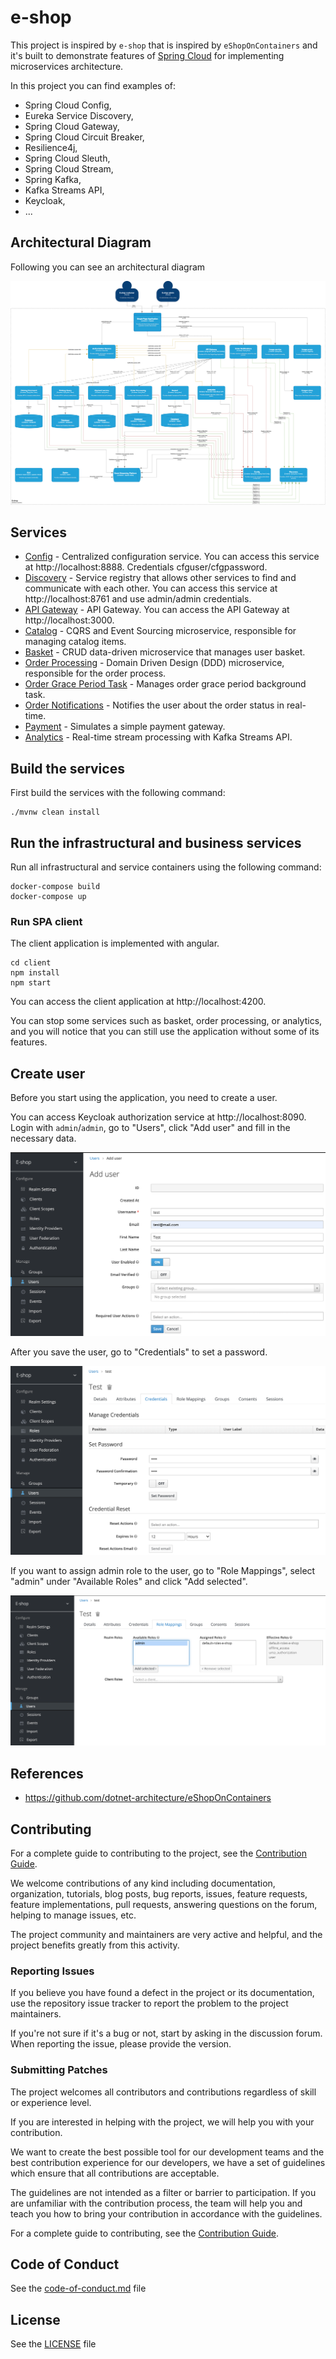 # e-shop

This project is inspired by `e-shop` that is inspired by `eShopOnContainers` and it's built to demonstrate features of [Spring Cloud](https://spring.io/projects/spring-cloud) for implementing microservices architecture.

In this project you can find examples of:

- Spring Cloud Config,
- Eureka Service Discovery,
- Spring Cloud Gateway,
- Spring Cloud Circuit Breaker,
- Resilience4j,
- Spring Cloud Sleuth,
- Spring Cloud Stream,
- Spring Kafka,
- Kafka Streams API,
- Keycloak,
- ...

## Architectural Diagram

Following you can see an architectural diagram

![Assign Admin Role](docs/architecture/container-diagram.png)

## Services

- [Config](infrastructure/config) - Centralized configuration service. You can access this service at
  http://localhost:8888. Credentials cfguser/cfgpassword.
- [Discovery](infrastructure/discovery) - Service registry that allows other services to find and communicate with each
  other. You can access this service at http://localhost:8761 and use admin/admin credentials.
- [API Gateway](infrastructure/gateway) - API Gateway. You can access the API Gateway at http://localhost:3000.
- [Catalog](services/catalog) - CQRS and Event Sourcing microservice, responsible for managing catalog items.
- [Basket](services/basket) - CRUD data-driven microservice that manages user basket.
- [Order Processing](services/order-processing) - Domain Driven Design (DDD) microservice, responsible for
  the order process.
- [Order Grace Period Task](services/order-grace-period-task) - Manages order grace period background task.
- [Order Notifications](services/order-notifications) - Notifies the user about the order status in real-time.
- [Payment](services/payment) - Simulates a simple payment gateway.
- [Analytics](services/analytics) - Real-time stream processing with Kafka Streams API.

## Build the services

First build the services with the following command:

```
./mvnw clean install
```

## Run the infrastructural and business services

Run all infrastructural and service containers using the following command:

```
docker-compose build
docker-compose up
```

### Run SPA client

The client application is implemented with angular.

```
cd client
npm install
npm start
```

You can access the client application at http://localhost:4200.

You can stop some services such as basket, order
processing, or analytics, and you will notice that you can still use the application without some of its features.

## Create user

Before you start using the application, you need to create a user.

You can access Keycloak authorization service at http://localhost:8090. Login with `admin`/`admin`, go to "Users", click "Add user" and fill in the necessary data.

![Add User](docs/images/add-user.png)

After you save the user, go to "Credentials" to set a password.

![Set Password](docs/images/set-password.png)

If you want to assign admin role to the user, go to "Role Mappings", select "admin" under "Available Roles" and click "Add selected".

![Assign Admin Role](docs/images/assign-admin-role.png)

## References

- https://github.com/dotnet-architecture/eShopOnContainers

## Contributing

For a complete guide to contributing to the project, see the [Contribution Guide](CONTRIBUTING.md).

We welcome contributions of any kind including documentation, organization, tutorials, blog posts, bug reports, issues, feature requests, feature implementations, pull requests, answering questions on the forum, helping to manage issues, etc.

The project community and maintainers are very active and helpful, and the project benefits greatly from this activity.

### Reporting Issues

If you believe you have found a defect in the project or its documentation, use the repository issue tracker to report the problem to the project maintainers.

If you're not sure if it's a bug or not, start by asking in the discussion forum. When reporting the issue, please provide the version.

### Submitting Patches

The project welcomes all contributors and contributions regardless of skill or experience level.

If you are interested in helping with the project, we will help you with your contribution.

We want to create the best possible tool for our development teams and the best contribution experience for our developers, we have a set of guidelines which ensure that all contributions are acceptable.

The guidelines are not intended as a filter or barrier to participation. If you are unfamiliar with the contribution process, the team will help you and teach you how to bring your contribution in accordance with the guidelines.

For a complete guide to contributing, see the [Contribution Guide](CONTRIBUTING.md).

## Code of Conduct

See the [code-of-conduct.md](./code-of-conduct.md) file

## License

See the [LICENSE](./LICENSE) file
